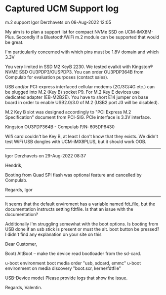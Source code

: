 # Captured UCM Support log


m.2 support
Igor Derzhavets on 08-Aug-2022 12:05

My aim is to plan a support list for compact NVMe SSD on UCM-iMX8M-Plus.
Secondly if a Bluetooth/WiFi m.2 module can be supported that would be great.

I'm particularily concerned with which pins must be 1.8V domain and which 3.3V

You very limited in SSD M2 KeyB 2230. We tested evalkit with Kingston® NVME SSD OU3PDP3/OUSPDP3.
You can order OU3PDP364B from Compulab for evaluation purposes (contact sales).

USB and/or PCI-express interfaced cellular modems (2G/3G/4G etc.) can be plugged into M.2 (Key B) socket P9. 
For M.2 Key E devices use dedicated adapter (EB-M2B2E).
You have to short E14 jumper on base board in order to enable USB2.0/3.0 of M.2 (USB2 port J3 will be disabled).

M.2 Key B slot was designed accordingly to "PCI Express M.2 Specification" document from PCI-SIG.
PCIe interface is 3.3V interface.

Kingston OU3PDP364B - Compulab P/N: 605DP6430

 Wifi card couldn't be Key B, at least I don't know that they exists.
We didn't test WiFi USB dongles with UCM-iMX8PLUS, but it should work OOB.


-----

Igor Derzhavets on 29-Aug-2022 08:37

Hendrik,

Booting from Quad SPI flash was optional feature and cancelled by Compulab.


Regards,
Igor

-----

 It seems that the default enviroment has a variable named fdt_file, but the documentation instructs setting fdtfile.
Is that an issue with the documentation?

Additionally I'm struggling somewhat with the boot options. Is booting from USB done if an usb stick is present or must the alt. boot button be pressed?
I didn't find any explanation on your site on this

Dear Customer,

Boot)
AltBoot – make the device read bootloader from the sd-card.

u-boot environment boot media order "usb, sdcard, emmc"
u-boot environment on media discovery "boot.scr, kerne/fdtfile"

USB-Device mode)
Please provide logs that show the issue.

Regards,
Valentin.